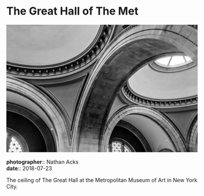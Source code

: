 # The Great Hall of The Met

![The arches and domes over The Great Hall of the Metropolitan Museum of Art](assets/2018-07-23-the-great-hall-of-the-met.webp)

**photographer**:: Nathan Acks  
**date**:: 2018-07-23

The ceiling of The Great Hall at the Metropolitan Museum of Art in New York City.
